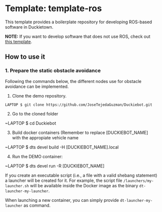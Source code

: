 # Template: template-ros

This template provides a boilerplate repository
for developing ROS-based software in Duckietown.

**NOTE:** If you want to develop software that does not use
ROS, check out [this template](https://github.com/duckietown/template-basic).


## How to use it

### 1. Prepare the static obstacle avoidance

Following the commands below, the different nodes use for obstacle avoidance can be implemented.

1) Clone the demo repository.


`LAPTOP $ git clone https://github.com/JoseTejedaGuzman/Duckiebot.git`

2) Go to the cloned folder

~LAPTOP $ cd Duckiebot

3) Build docker containers (Remember to replace [DUCKIEBOT_NAME] with the appropiate vehicle name

~LAPTOP $ dts devel build -H [DUCKIEBOT_NAME].local

4) Run the DEMO container:

~LAPTOP $ dts devel run -R [DUCKIEBOT_NAME]


If you create an executable script (i.e., a file with a valid shebang statement)
a launcher will be created for it. For example, the script file 
`/launchers/my-launcher.sh` will be available inside the Docker image as the binary
`dt-launcher-my-launcher`.

When launching a new container, you can simply provide `dt-launcher-my-launcher` as
command.
